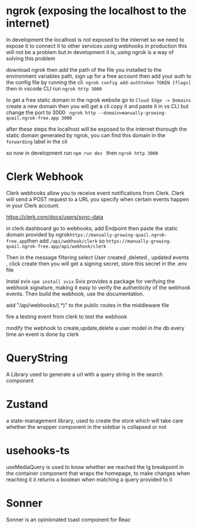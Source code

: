 # ngrok (exposing the localhost to the internet)

In development the localhost is not exposed to the internet so we need to expose it to connect it to other services using webhooks
in production this will not be a problem but in development it is,
using ngrok is a way of solving this problem

download ngrok then add the path of the file you installed to the environment variables path, sign up for a free account then add your auth to the config file by running the cli` ngrok config add-authtoken TOKEN [flags]`
then in vscode CLI run `ngrok http 3000`

to get a free static domain in the ngrok website go to `Cloud Edge -> Domains `create a new domain then you will get a cli copy it and paste it in vs CLI but change the port to 3000
` ngrok http --domain=manually-growing-quail.ngrok-free.app 3000`

after these steps the localhost will be exposed to the internet thorough the static domain generated by ngrok, you can find this domain in the `forwarding` label in the cli

so now in development run `npm run dev ` then `ngrok http 3000`

# Clerk Webhook

Clerk webhooks allow you to receive event notifications from Clerk. Clerk will send a POST request to a URL you specify when certain events happen in your Clerk account.

https://clerk.com/docs/users/sync-data

in clerk dashboard go to webhooks, add Endpoint then paste the static domain provided by ngrok`https://manually-growing-quail.ngrok-free.app`then add `/api/webhook/clerk` so `https://manually-growing-quail.ngrok-free.app/api/webhook/clerk`

Then in the message filtering select User created ,deleted , updated events , click create then you will get a signing secret, store this secret in the .env file

Instal svix `npm install svix`
Svix provides a package for verifying the webhook signature, making it easy to verify the authenticity of the webhook events.
Then build the webhook, use the documentation.

add "/api/webhooks/(.\*)" to the public routes in the middleware file

fire a testing event from clerk to test the webhook

modify the webhook to create,update,delete a user model in the db every time an event is done by clerk

# QueryString

A Library used to generate a url with a query string in the search component

# Zustand

a state-management library, used to create the store which will take care whether the wrapper component in the sidebar is collapsed or not

# usehooks-ts

useMediaQuery is used to know whether we reached the lg breakpoint in the container component that wraps the homepage, to make changes when reaching it
it returns a boolean when matching a query provided to it

# Sonner

Sonner is an opinionated toast component for Reac
